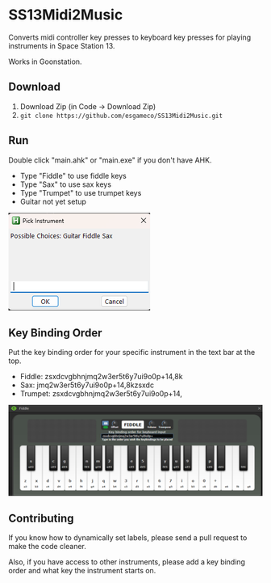 # SS13Midi2Music

Converts midi controller key presses to keyboard key presses for playing instruments in Space Station 13.

Works in Goonstation.

## Download

1. Download Zip (in Code -> Download Zip)
2. `git clone https://github.com/esgameco/SS13Midi2Music.git`

## Run

Double click "main.ahk" or "main.exe" if you don't have AHK.

- Type "Fiddle" to use fiddle keys
- Type "Sax" to use sax keys
- Type "Trumpet" to use trumpet keys
- Guitar not yet setup

![PickInstrument](Assets/Images/PickInstrument.png)

## Key Binding Order

Put the key binding order for your specific instrument in the text bar at the top.

- Fiddle: zsxdcvgbhnjmq2w3er5t6y7ui9o0p+14,8k
- Sax: jmq2w3er5t6y7ui9o0p+14,8kzsxdc
- Trumpet: zsxdcvgbhnjmq2w3er5t6y7ui9o0p+14,

![Fiddle](Assets/Images/Fiddle.png)

## Contributing

If you know how to dynamically set labels, please send a pull request to make the code cleaner.

Also, if you have access to other instruments, please add a key binding order and what key the instrument starts on.